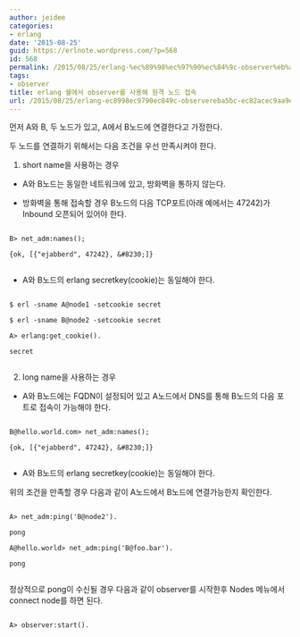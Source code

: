 ```yaml
---
author: jeidee
categories:
- erlang
date: '2015-08-25'
guid: https://erlnote.wordpress.com/?p=568
id: 568
permalink: /2015/08/25/erlang-%ec%89%98%ec%97%90%ec%84%9c-observer%eb%a5%bc-%ec%82%ac%ec%9a%a9%ed%95%b4-%ec%9b%90%ea%b2%a9-%eb%85%b8%eb%93%9c-%ec%a0%91%ec%86%8d/
tags:
- observer
title: erlang 쉘에서 observer를 사용해 원격 노드 접속
url: /2015/08/25/erlang-ec8998ec9790ec849c-observereba5bc-ec82acec9aa9ed95b4-ec9b90eab2a9-eb85b8eb939c-eca091ec868d
---
```


먼저 A와 B, 두 노드가 있고, A에서 B노드에 연결한다고 가정한다.

두 노드를 연결하기 위해서는 다음 조건을 우선 만족시켜야 한다.

1) short name을 사용하는 경우
  
* A와 B노드는 동일한 네트워크에 있고, 방화벽을 통하지 않는다.
  
* 방화벽을 통해 접속할 경우 B노드의 다음 TCP포트(아래 예에서는 47242)가 Inbound 오픈되어 있어야 한다.

```
  
B> net_adm:names();
  
{ok, [{"ejabberd", 47242}, &#8230;]}
  
```

  * A와 B노드의 erlang secretkey(cookie)는 동일해야 한다.

```
  
$ erl -sname A@node1 -setcookie secret
  
$ erl -sname B@node2 -setcookie secret

A> erlang:get_cookie().
  
secret
  
```

2) long name을 사용하는 경우
  
* A와 B노드에는 FQDN이 설정되어 있고 A노드에서 DNS를 통해 B노드의 다음 포트로 접속이 가능해야 한다.

```
  
B@hello.world.com> net_adm:names();
  
{ok, [{"ejabberd", 47242}, &#8230;]}
  
```

  * A와 B노드의 erlang secretkey(cookie)는 동일해야 한다.

위의 조건을 만족할 경우 다음과 같이 A노드에서 B노드에 연결가능한지 확인한다.

```
  
A> net_adm:ping('B@node2').
  
pong
  
A@hello.world> net_adm:ping('B@foo.bar').
  
pong
  
```

정상적으로 pong이 수신될 경우 다음과 같이 observer를 시작한후 Nodes 메뉴에서 connect node를 하면 된다.

```
  
A> observer:start().
  
```